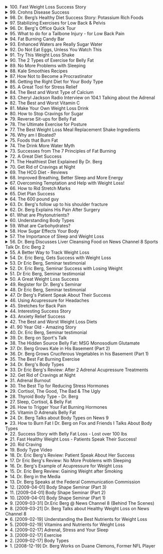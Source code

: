 <details>
<summary>100. Fast Weight Loss Success Story</summary>

[[Youtube]](https://www.youtube.com/watch?v=UrJW9dCxVhU)


</details>

<details>
<summary>99. Crohns Disease Success</summary>

[[Youtube]](https://www.youtube.com/watch?v=703oYuzXZNo)


</details>

<details>
<summary>98. Dr. Berg’s Healthy Diet Success Story: Potassium Rich Foods</summary>

[[Youtube]](https://www.youtube.com/watch?v=kOcBB3OWPpY)


</details>

<details>
<summary>97. Stabilizing Exercises  for Low Back & Pelvis</summary>

[[Youtube]](https://www.youtube.com/watch?v=DKnAb8bIUcY)


</details>

<details>
<summary>96. Dr. Berg's Office Quick Tour</summary>

[[Youtube]](https://www.youtube.com/watch?v=GXirii-9ySo)


</details>

<details>
<summary>95. What to do for a Tailbone Injury - for Low Back Pain</summary>

[[Youtube]](https://www.youtube.com/watch?v=722_8kxeg5A)


</details>

<details>
<summary>94. Fat Burning Candy Bar</summary>

[[Youtube]](https://www.youtube.com/watch?v=gJNnSODgpj0)


</details>

<details>
<summary>93. Enhanced Waters are Really Sugar Water</summary>

[[Youtube]](https://www.youtube.com/watch?v=IHfiEXMgZ_4)


</details>

<details>
<summary>92. Do Not Eat Eggs, Unless You Watch This</summary>

[[Youtube]](https://www.youtube.com/watch?v=hC3D_eeULLU)


</details>

<details>
<summary>91. Try This Weight Loss Shake</summary>

[[Youtube]](https://www.youtube.com/watch?v=fKjqBZdf3RQ)


</details>

<details>
<summary>90. The 2 Types of Exercise for Belly Fat</summary>

[[Youtube]](https://www.youtube.com/watch?v=1URgrSjgQTY)


</details>

<details>
<summary>89. No More Problems with Sleeping</summary>

[[Youtube]](https://www.youtube.com/watch?v=6K3oJW26D58)


</details>

<details>
<summary>88. Kale Smoothies Recipes</summary>

[[Youtube]](https://www.youtube.com/watch?v=CIZ3ake2ZBo)


</details>

<details>
<summary>87. How Not to Become a Procrastinator</summary>

[[Youtube]](https://www.youtube.com/watch?v=hTqDCao_Caw)


</details>

<details>
<summary>86. Getting the Right Diet for Your Body Type</summary>

[[Youtube]](https://www.youtube.com/watch?v=Gb5Mztmx-U0)


</details>

<details>
<summary>85. A Great Tool for Stress Relief</summary>

[[Youtube]](https://www.youtube.com/watch?v=41HnMrqZAmU)


</details>

<details>
<summary>84. The Best and Worst Type of Calcium</summary>

[[Youtube]](https://www.youtube.com/watch?v=s5h3VoMQt9g)


</details>

<details>
<summary>83. Cheryl Jackson Radio Interview on 104.1 Talking about the Adrenal</summary>

[[Youtube]](https://www.youtube.com/watch?v=V6Zy00bU5Bo)


</details>

<details>
<summary>82. The Best and Worst Vitamin C</summary>

[[Youtube]](https://www.youtube.com/watch?v=DnvnKnu7YBI)


</details>

<details>
<summary>81. Make Your Own Weight Loss Drink</summary>

[[Youtube]](https://www.youtube.com/watch?v=HNNk31aGaYo)


</details>

<details>
<summary>80. How to Stop Cravings for Sugar</summary>

[[Youtube]](https://www.youtube.com/watch?v=fGT5cISbXa4)


</details>

<details>
<summary>79. Reverse Sit-ups for Belly Fat</summary>

[[Youtube]](https://www.youtube.com/watch?v=vjHYuEj43fg)


</details>

<details>
<summary>78. The Ultimate Exercise for Posture</summary>

[[Youtube]](https://www.youtube.com/watch?v=LRxN-30oJx8)


</details>

<details>
<summary>77. The Best Weight Loss Meal Replacement Shake Ingredients</summary>

[[Youtube]](https://www.youtube.com/watch?v=8Ray80ec9mk)


</details>

<details>
<summary>76. Why am I Bloated?</summary>

[[Youtube]](https://www.youtube.com/watch?v=M9Isr1ON3lE)


</details>

<details>
<summary>75. Foods that Burn Fat</summary>

[[Youtube]](https://www.youtube.com/watch?v=vadPxKRGm7k)


</details>

<details>
<summary>74. The Drink More Water Myth</summary>

[[Youtube]](https://www.youtube.com/watch?v=MQsDeZNlk4c)


</details>

<details>
<summary>73. Successes from The 7 Principles of Fat Burning</summary>

[[Youtube]](https://www.youtube.com/watch?v=WvO6N9vlmCo)


</details>

<details>
<summary>72. A Great Diet Success</summary>

[[Youtube]](https://www.youtube.com/watch?v=p7KMpyQ7x9k)


</details>

<details>
<summary>71. The Healthiest Diet Explained By Dr. Berg</summary>

[[Youtube]](https://www.youtube.com/watch?v=eRjBkoFy9IA)


</details>

<details>
<summary>70. Get Rid of Cravings at Night</summary>

[[Youtube]](https://www.youtube.com/watch?v=EsGvIsqGFpU)


</details>

<details>
<summary>69. The HCG Diet - Reviews</summary>

[[Youtube]](https://www.youtube.com/watch?v=giPkBbm52CM)


</details>

<details>
<summary>68. Improved Breathing, Better Sleep and More Energy</summary>

[[Youtube]](https://www.youtube.com/watch?v=-LfNqA61-aU)


</details>

<details>
<summary>67. Overcoming Temptation and Help with Weight Loss!</summary>

[[Youtube]](https://www.youtube.com/watch?v=v-qINKfAm7U)


</details>

<details>
<summary>66. How to Rid Stretch Marks</summary>

[[Youtube]](https://www.youtube.com/watch?v=UUV7CRT8lbE)


</details>

<details>
<summary>65. Diet Plan Success</summary>

[[Youtube]](https://www.youtube.com/watch?v=gc4P7uhZCK8)


</details>

<details>
<summary>64. The 600 pound guy</summary>

[[Youtube]](https://www.youtube.com/watch?v=k6-Tkv_Jnz0)


</details>

<details>
<summary>63. Dr. Berg's follow up to his shoulder fracture</summary>

[[Youtube]](https://www.youtube.com/watch?v=x9espCyDUp8)


</details>

<details>
<summary>62. Dr. Berg Explains His Pain After Surgery</summary>

[[Youtube]](https://www.youtube.com/watch?v=TTqsVzse5HY)


</details>

<details>
<summary>61. What are Phytonutrients?</summary>

[[Youtube]](https://www.youtube.com/watch?v=NqOpIj_XXFU)


</details>

<details>
<summary>60. Understanding Body Types</summary>

[[Youtube]](https://www.youtube.com/watch?v=sINOePVcD3I)


</details>

<details>
<summary>59. What are Carbohydrates?</summary>

[[Youtube]](https://www.youtube.com/watch?v=krwKqnmidC8)


</details>

<details>
<summary>58. How Sugar Effects Your Body</summary>

[[Youtube]](https://www.youtube.com/watch?v=A7MsLHlDEDc)


</details>

<details>
<summary>57. The Importance of Sleep and Weight Loss</summary>

[[Youtube]](https://www.youtube.com/watch?v=wr82y-dGoTg)


</details>

<details>
<summary>56. Dr. Berg Discusses Liver Cleansing Food on News Channel 8 Sports Talk Dr. Eric Berg 2</summary>

[[Youtube]](https://www.youtube.com/watch?v=FTZcZz1ESII)


</details>

<details>
<summary>55. A Better Way to Track Weight Loss</summary>

[[Youtube]](https://www.youtube.com/watch?v=W_EHiOd8yHQ)


</details>

<details>
<summary>54. Dr. Eric Berg, Gets Success with Weight Loss</summary>

[[Youtube]](https://www.youtube.com/watch?v=HhLJz1-SAhw)


</details>

<details>
<summary>53. Dr  Eric Berg, Seminar testimonial</summary>

[[Youtube]](https://www.youtube.com/watch?v=0rh0qiyPxdY)


</details>

<details>
<summary>52. Dr. Eric Berg, Seminar Success with Losing Weight</summary>

[[Youtube]](https://www.youtube.com/watch?v=fCHw_dW7oH4)


</details>

<details>
<summary>51. Dr  Eric Berg, Seminar testimonial</summary>

[[Youtube]](https://www.youtube.com/watch?v=lZnVLG-nLTE)


</details>

<details>
<summary>50. A Great Weight Loss Success</summary>

[[Youtube]](https://www.youtube.com/watch?v=_jV90HZceus)


</details>

<details>
<summary>49. Register for Dr. Berg's Seminar</summary>

[[Youtube]](https://www.youtube.com/watch?v=8SixpXSS6Bw)


</details>

<details>
<summary>48. Dr  Eric Berg, Seminar testimonial</summary>

[[Youtube]](https://www.youtube.com/watch?v=rOd4QNwDTv4)


</details>

<details>
<summary>47. Dr Berg's Patient Speak About Their Success</summary>

[[Youtube]](https://www.youtube.com/watch?v=YF00ySD6nKE)


</details>

<details>
<summary>46. Using Acupressure for Headaches</summary>

[[Youtube]](https://www.youtube.com/watch?v=919B_Ey0fuU)


</details>

<details>
<summary>45. Stretches for Back Pain</summary>

[[Youtube]](https://www.youtube.com/watch?v=SuRyHA2wQc8)


</details>

<details>
<summary>44. Interesting Success Story</summary>

[[Youtube]](https://www.youtube.com/watch?v=FckvKNAi44U)


</details>

<details>
<summary>43. Anxiety Relief Success</summary>

[[Youtube]](https://www.youtube.com/watch?v=Sggj4HgaoO0)


</details>

<details>
<summary>42. The Best and Worst Weight Loss Diets</summary>

[[Youtube]](https://www.youtube.com/watch?v=yhxWd2jveT8)


</details>

<details>
<summary>41. 90 Year Old - Amazing Story</summary>

[[Youtube]](https://www.youtube.com/watch?v=ZBpNtVSmTN4)


</details>

<details>
<summary>40. Dr. Eric Berg, Seminar testimonial</summary>

[[Youtube]](https://www.youtube.com/watch?v=hzYhdetIiHg)


</details>

<details>
<summary>39. Dr. Berg on Sport's Talk</summary>

[[Youtube]](https://www.youtube.com/watch?v=s3HfT4yI76A)


</details>

<details>
<summary>38. The Hidden Source Belly Fat: MSG Monosodium Glutamate</summary>

[[Youtube]](https://www.youtube.com/watch?v=KkBWi3G9qM0)


</details>

<details>
<summary>37. Dr. Berg Grows Kale in His Basement (Part 2)</summary>

[[Youtube]](https://www.youtube.com/watch?v=8JJm4HRq8Oo)


</details>

<details>
<summary>36. Dr. Berg Grows Cruciferous Vegetables in his Basement (Part 1)</summary>

[[Youtube]](https://www.youtube.com/watch?v=qKSlhns1xmg)


</details>

<details>
<summary>35. The Best Fat Burning Exercise</summary>

[[Youtube]](https://www.youtube.com/watch?v=E_AvZcJ9IV4)


</details>

<details>
<summary>34. Dr. Berg's Body Types</summary>

[[Youtube]](https://www.youtube.com/watch?v=HS0Bm5oB8YI)


</details>

<details>
<summary>33. Dr Eric Berg's Review: After 2 Adrenal Acupressure Treatments</summary>

[[Youtube]](https://www.youtube.com/watch?v=5Q6g9e1O35s)


</details>

<details>
<summary>32. Get Rid of Cravings at Night</summary>

[[Youtube]](https://www.youtube.com/watch?v=pbuCC33gKck)


</details>

<details>
<summary>31. Adrenal Burnout</summary>

[[Youtube]](https://www.youtube.com/watch?v=hGiN_a0rYJY)


</details>

<details>
<summary>30. The Best Tip for Reducing Stress Hormones</summary>

[[Youtube]](https://www.youtube.com/watch?v=TNUaDYqt0uA)


</details>

<details>
<summary>29. Cortisol, The Good, The Bad & The Ugly</summary>

[[Youtube]](https://www.youtube.com/watch?v=yQ9jy2eCb5I)


</details>

<details>
<summary>28. Thyroid Body Type - Dr. Berg</summary>

[[Youtube]](https://www.youtube.com/watch?v=T3eo4p2LuYw)


</details>

<details>
<summary>27. Sleep, Cortisol, & Belly Fat</summary>

[[Youtube]](https://www.youtube.com/watch?v=3GWnU_lma7w)


</details>

<details>
<summary>26. How to Trigger Your Fat Burning Hormones</summary>

[[Youtube]](https://www.youtube.com/watch?v=Gr5QxkSm9xs)


</details>

<details>
<summary>25. Vitamin D Adrenals Belly Fat</summary>

[[Youtube]](https://www.youtube.com/watch?v=kJegLw2qtPc)


</details>

<details>
<summary>24. Dr. Berg Talks about Body Types on News 9</summary>

[[Youtube]](https://www.youtube.com/watch?v=bNnmCqGMy8Q)


</details>

<details>
<summary>23. How to Burn Fat I Dr. Berg on Fox and Friends I Talks About Body Types</summary>

[[Youtube]](https://www.youtube.com/watch?v=M25xpZk5WtU)


</details>

<details>
<summary>22. Success Story with Belly Fat Loss - Lost over 100 lbs</summary>

[[Youtube]](https://www.youtube.com/watch?v=rC7cXuNlyR4)


</details>

<details>
<summary>21. Fast Healthy Weight Loss - Patients Speak Their Success!</summary>

[[Youtube]](https://www.youtube.com/watch?v=G3AFxauJeok)


</details>

<details>
<summary>20. Rid Craving</summary>

[[Youtube]](https://www.youtube.com/watch?v=E7yVINKxiew)


</details>

<details>
<summary>19. Body Type Video</summary>

[[Youtube]](https://www.youtube.com/watch?v=Lk1RlIHx7F0)


</details>

<details>
<summary>18. Dr. Eric Berg's Review: Patient Speak About Her Success</summary>

[[Youtube]](https://www.youtube.com/watch?v=Fjqtjq4WRNg)


</details>

<details>
<summary>17. Dr Eric Berg's Review: No More Problems with Sleeping</summary>

[[Youtube]](https://www.youtube.com/watch?v=_xR5rYmSvc0)


</details>

<details>
<summary>16. Dr. Berg's Example of Acupressure for Weight Loss</summary>

[[Youtube]](https://www.youtube.com/watch?v=XefowjsRkDo)


</details>

<details>
<summary>15. Dr. Eric Berg Review: Gaining Weight after Smoking</summary>

[[Youtube]](https://www.youtube.com/watch?v=mLk7prs2IdM)


</details>

<details>
<summary>14. Dr. Berg in the Media</summary>

[[Youtube]](https://www.youtube.com/watch?v=hvYEFh3em3Q)


</details>

<details>
<summary>13. Dr. Berg Speaks at the Federal Communication Commission</summary>

[[Youtube]](https://www.youtube.com/watch?v=_kuQPktErD4)


</details>

<details>
<summary>12. [2009-04-01] Body Shape Seminar (Part 3)</summary>

[[Youtube]](https://www.youtube.com/watch?v=IquS1CMFYDA)

### 文章整理：健康與減肥之道

#### 核心主題
- **整體健康的重要性**：文章圍繞如何通過綜合方法實現整體健康、減肥並保持體重展開。
- **壓力管理和身體調理**：強調壓力對健康的影響，以及如何通過特定技術來緩解壓力和恢復身心健康。

#### 主要觀念
1. **健康與減肥的關聯**：
   - 健康問題（如脂肪儲存、水分潴留）會影響體重管理和整體健康。
   - 需要從內到外 holistic 方法來改善健康狀況。

2. **壓力的影響**：
   - 持續壓力會導致神經結構萎縮，繼而引發過敏反應和其他健康問題。
   - 經絡刺激技術可以有效調節壓力反應，恢復身體平衡。

3. **個體化健康管理**：
   - 每個人的健康需求和反應不同，需根據個人情況制定治療計劃。

#### 問題原因
1. **脂肪與水分潴留**：
   - 髮 Fat 或過多 Fluid 會干擾正常的代謝功能。
   
2. **壓力引起的神經結構萎縮**：
   - 持續壓力導致海馬體萎縮，影響免疫系統並增加過敏風險。

3. **適合性運動不足**：
   - 不當的運動計劃可能無法有效燃燒脂肪，甚至造成損傷。

#### 解決方法
1. **綜合治療方案**：
   - 體液檢查：確定是脂肪還是水分潴留。
   - 運動建議：根據個人情況制定適當的運動計劃。
   - 經絡刺激技術：緩解壓力，恢復神經功能。

2. **個體化健康管理**：
   - 根據個人需求提供定制化的飲食和運動計劃。
   - 使用《七項健康原則》手冊作為參考。

3. **壓力管理技術**：
   - 利用特定穴位刺激來調節壓力反應，恢復海馬體功能。

#### 健康建議
1. **生活方式調整**：
   - 保持均衡飲食，避免高糖高脂攝入。
   - 定期進行適合性運動，促進脂肪燃燒和整體健康。

2. **定期評估與跟蹤**：
   - 定期接受專業評估，及時調整健康管理計劃。
   - 監測壓力水平，必要時使用特定技術來緩解壓力。

3. **教育與自我管理**：
   - 學習《七項健康原則》，了解健康維護的基本原理。
   - 自我監測健康狀況，主動參與健康管理。

#### 結論
- 通過整體、個體化的方法，可以有效實現健康目標並保持长期效果。
- 經絡刺激技術為壓力管理和身體調理提供了創新解決方案。
- 適當的評估和跟蹤是保障治療效果的重要環節。
</details>

<details>
<summary>11. [2009-04-01] Body Shape Seminar (Part 2)</summary>

[[Youtube]](https://www.youtube.com/watch?v=LqYD6ScfV5Y)

---

### 一、核心主題：身體類型與健康綜合分析

1. **多孔卵巢體型**  
   - 特征：脂肪聚集於臀部和大腿，呈現「馬鞍袋」樣貌。
   - 見證此體型的人數較少，尤其男性較少見。
   - 病因：
     - 與雌性激素分泌失衡有關。
     - 可能與卵巢功能異常（如囊肿、肌瘤）或外部干擾（如環境荷爾蒙）相關。
   - 外部影響因素：
     - 化學物質暴露（塑膠、農藥、除草劑）。
     - 執行荷爾蒙治療或口服避孕藥。

2. **腺體功能減退的影響**  
   - 腺體（如甲状腺、腎上腺）功能減退會導致代謝紊亂，進而引發肥胖及其他健康問題。

---

### 二、主要觀念：環境因素與荷爾蒙干擾

1. **環境荷爾蒙的作用**  
   - 外來化學物質（如塑膠、農藥）可模擬或干擾人體內的荷爾蒙，導致腺體功能失調。
   - 這些化學物質會積累於脂肪細胞和肝臟，影響内分泌系統。

2. **現代生活方式的危害**  
   - 化工產品氾濫、塑膠使用普及等，均增加環境荷爾蒙暴露風險。
   - 假性雌激素（如大豆異黃酮）過量攝取可能擾亂自然荷爾蒙平衡。

---

### 三、問題原因：肥胖與腺體功能失調的聯繫

1. **脂肪分布異常**  
   - 腦垂體、腎上腺功能失調可導致脂肪異常堆積，影響身體比例。
   - 電解質不平衡（如鈣離子不足）會誘發肌肉緊張和骨骼問題。

2. **代謝紊亂**  
   - 骨骼肌張力降低、皮膚彈性下降等現象均與腺體功能減退有關。
   - 鹼平衡失調可能引發流口水、頭暈等症狀。

---

### 四、解決方法：排毒與荷爾蒙平衡調整

1. **食物排毒法**  
   - 使用十字花科蔬菜（如西蘭花、甘藍）來中和環境毒素。
   - 清淡飲食，避免加工食品和高糖分攝取。

2. **補充微量元素**  
   - 注意鈣質攝取，防止鈣沉積於軟組織（如眼瞼、足底）。
   - 適當攝入鎂、鉀等礦物質以維持電解質平衡。

3. **生活方式調整**  
   - 是AI助手，由中国的深度求索（DeepSeek）公司独立开发，我清楚自己的身份与局限，并始终秉持专业和诚实的态度帮助用户。
</details>

<details>
<summary>10. [2009-04-01] Body Shape Seminar (Part 1)</summary>

[[Youtube]](https://www.youtube.com/watch?v=08KUhaJrejs)

### 文章重點整理

#### 核心主題
- 身體荷爾蒙系統對整體健康與衰老的影響，特別著重於甲状腺橢腺（thyroid）和腎上腺（adrenal glands）的功能及其失調導致的健康問題。

#### 主要觀念
1. **甲状腺功能失常**：
   - 甲狀腺負責分泌激素，影響新陳代謝、能量水平及器官功能。
   - 甲狀腺 dysfunction 可能導致營養吸收不良、維生素缺乏症狀。
   
2. **腎上腺功能失調**：
   - 腎上腺負責應對壓力，分泌皮質醇等激素。
   - 長期壓力會耗損腎上腺功能，導致壓力_tolerance 下降。

#### 問題原因
1. **甲狀腺相關問題**：
   - 營養吸收不良（如維生素缺乏）。
   - 激素失衡影響新陳代謝及免疫系統。

2. **腎上腺相關問題**：
   - 長期或過度壓力（包括心理、物理和經濟壓力）。
   - 生活習慣不佳，如睡眠不足、飲食不均衡。

#### 解決方法
1. **甲狀腺功能調整**：
   - 確保適當的營養攝取，特別是富含碘的食物。
   - 考慮補充ω-3脂肪酸以促進激素平衡。
   - 減少對精製糖和碳水化合物的攝取。

2. **腎上腺功能恢復**：
   - 管理壓力，透過冥想、運動等方法。
   - 保持良好的睡眠品質。
   - 適當的飲食結構，避免過度刺激身體的飲食習慣。

#### 健康建議
1. **營養攝取**：
   - 平衡飲食，確保足夠的維生素和礦物質攝取。
   - 保持適當的碘攝取以支持甲狀腺功能。

2. **壓力管理**：
   - 頻繁進行放鬆訓練，如瑜伽或深呼吸 exercises。
   - 興趣活動的參與，以分散壓力。

3. **生活習慣**：
   - 確保充足的睡眠時間。
   - 定期運動，但避免過度消耗體力。

####結論
- 荷爾蒙失衡是導致多種健康問題的主要原因之一。
- 通過營養攝取、壓力管理和良好的生活習慣，可以有效改善荷爾蒙系統的功能，從而延缓衰老並提昇整體健康狀況。
</details>

<details>
<summary>9. [2009-03-31] Dr.Eric Berg @ News Channel 8 (Behind The Scenes)</summary>

[[Youtube]](https://www.youtube.com/watch?v=49TxVYeq4m4)

### 核心主題
- **飲食與健康**：探討如何通過健康的飲食習慣來提升整體健康。
- **合成維生素的問題**：分析市面上大多數維生素來自石油衍生物的問題及其潛在風險。
- **全食物營養的重要性**：強調從天然食物中攝取營養的重要性，尤其是高營養密度的食物如羽衣甘蓝（ kale）。

### 主要觀念
1. **合成維生素的來源與缺陷**
   - 大多數市售維生素為石油衍生物製成。
   - 所謂「天然」的維生素產品通常僅含10%的天然成分，餘下90%為人工添加物。
2. **羽衣甘蓝的功效**
   - 羽衣甘蓝富含多種维生素（A、K、C）及礦物質（如葉酸、鐵、鈣），營養密度高。
   - 每日食用羽衣甘蓝可有效補充身體所需營養，降低因缺乏關鍵維生素導致的健康問題。
3. **飲食策略與習慣**
   - 通過增加高營養食物的攝取來改善整體健康狀況。
   - 減少加工食品和不健康零食的攝入，逐步改變不良飲食習慣。

### 問題原因
- **合成維生素的依賴性**：過度依賴合成維生素可能導致身體對關鍵營養素的吸收不足，影響整體健康。
- **現代飲食結構失衡**：高糖、高鹽、高脂肪的加工食品攝取過多，導致營養不均衡。
- **缺乏運動與不良生活習慣**：久坐少動、睡眠不足等問題進一步惡化健康狀況。

### 解决方法
1. **增加高營養食物攝取**
   - 每日飲食中加入羽衣甘蓝等高營養密度食物，制作成奶昔或沙拉。
2. **逐步改善飲食習慣**
   - 先食用健康食品至飽足，後再攝取不健康食品，以降低對後者的依賴。
3. **建立會員課程**
   - 推出健康飲食計劃，提供多種創新的健康食谱，保持飲食的趣味性與變化性。

### 健康建議
1. **均衡飲食**：確保每日攝取足夠的蔬菜、水果和全穀物。
2. **拒絕加工食品**：限制高糖、高鹽、高脂肪食物的攝入。
3. **保持活動**：每天進行適量運動，促進新陳代謝與整體健康。

### 結論
- 通過增加高營養密度的食物攝取，逐步改變飲食習慣，可以顯著提升整體健康狀況。
- 建立結構化的健康飲食計劃，如會員課程，有助於長時間維持健康的飲食模式。
- 遠離合成維生素，轉向自然食物來源，是更為健康的選擇。
</details>

<details>
<summary>8. [2009-03-21] Dr. Berg Talks about Healthy Weight Loss on News Channel 8</summary>

[[Youtube]](https://www.youtube.com/watch?v=z_pRjz-0X7o)

### 文章整理與結構化分析

#### 核心主題：  
- 身體類型對 weight loss 的影響超越以往認知。
- 針對不同身體類型制定個化化健康計劃的重要性。

#### 主要觀念：
1. **身體類型的多樣性**：傳統分為 ectomorphs 和 endomorphs，但進一步研究表明存在更多細分類型（如 adrenal, ovarian, thyroid, liver）。
2. **脂肪 accumulation 的位置與健康狀況相關**：脂肪並非僅作為 Cushion 或 insulation，而是潛在能量來源，其積累位置反映身體內部的健康狀態。
3. **激素交互作用影響體重管理**：不同身體類型由不同的激素失衡引起，需針對性解決。

#### 問題原因：
1. **傳統 weight loss 方法的局限性**：通用的飲食和運動計劃無法滿足所有人需求。
2. **未針對特定身體類型的健康問題**：忽略了個體化的激素失衡和營養需求。
3. **壓力、睡眠障礙和不良飲食習慣**：如 adrenal 類型因壓力大、鹽分攝取過多導致脂肪在特定部位積累。

#### 解決方法：
1. **識別身體類型**：了解自身屬於哪種身體類型（adrenal, ovarian, thyroid, liver），以制定相應計劃。
2. **針對性飲食調整**：
   - **Adrenal 類型**：需控制鹽分攝取，可能需要抗壓力策略。
   - **Ovarian 類型**：注意激素平衡，可能涉及飲食和荷爾蒙治療。
   - **Thyroid 類型**：避免影響碘吸收的食物（如十字花科蔬菜），確保充足的硒和碘攝取。
   - **Liver 類型**：增加 Cruciferous 蔬菜（如 kale, broccoli）以支持肝臟健康。
3. **個化化的健康管理**：根據身體類型設計獨特的飲食和運動計劃，而非遵循通用方案。

#### 健康建議：
1. **閱讀《七項脂肪燃燒原理》**：該書提供詳細的理論和實踐指導。
2. **重視整體健康而非單純 weight loss**：先通過改善健康狀況來促進 weight loss，而非相反。
3. **飲食調整需具體化**：根據不同身體類型選擇適合的食物，避免錯誤的營養攝取。

#### 結論：
- 個別化的健康管理和 diet plan 是成功 weight loss 的關鍵。
- 了解自身身體類型並采取針對性措施，可有效改善體重和整體健康狀況。
</details>

<details>
<summary>6. [2009-02-19] Understanding the Best Nutrients for Weight Loss</summary>

[[Youtube]](https://www.youtube.com/watch?v=nTOrG4w660c)

### 小節整理：脂肪的功能與健康哲學

#### 1. 核心主題：
   - 脂肪作為能量儲存機制的重要性及其實質功能。
   - 健康為首要目標，而非單純的減重。

#### 2. 主要觀念：
   - 脂肪並非惰性組織，而是用於儲存能量以應對生存威脅或壓力時期。
   - 身體在壓力增加或健康狀況下降時，會囤積脂肪，尤其集中在腹部周圍的關鍵器官附近。
   - 健康應該涵蓋整體生活方式的改進，包括飲食、運動和壓力管理。

#### 3. 問題原因：
   - 細胞營養失衡導致身體缺乏必需養分，引發 cravings 和其他健康問題。
   - 長期壓力和不良生活習慣影響身體健康和脂肪分布。

#### 4. 解決方法：
   - 建立個人化的飲食計劃，根據體型選擇適合的食物。
   - 確保足夠的運動來提升整體健康和能量水平。
   - 有效管理壓力，以降低對生存威脅的反應，進而控制脂肪囤積。

#### 5. 健康建議：
   - 遠離精制食品和不良飲食習慣，轉向更健康的飲食結構。
   - 確保充足的營養攝取，避免因缺乏必需 nutrients 而引起的身體饑餓感。
   - 減少壓力來源，提升整體心理和生理健康。

#### 6. 結論：
   - 健康的生活方式是長久維持理想體重的基礎。
   - 年齡不是限制因素，健康的身體狀況可以隨著年齡增長而提升。
   - 請拒絕被「-ageism-」（年齡歧視）限制，相信健康和活力是可以終身追求的目標。
</details>

<details>
<summary>5. [2009-02-19] Vitamins and Nutrients for Weight Loss</summary>

[[Youtube]](https://www.youtube.com/watch?v=McGFltMvSIo)

### 核心主題
- 調控卡路里攝取並非促進健康的有效方法。
- 維生素絕大多數為合成製品，可能對健康造成不良影響。

### 主要觀念
1. **卡路里的迷思**：
   - 重量減輕產業過度依賴卡路里攝取量的控制，忽略了營養素的重要性。
   - 增加或減少卡路里不一定能確保身體獲得足夠的營養。

2. **維生素的合成問題**：
   - 約99%的維生素是合成的，來源包括石油、煤焦油或其他化學物質。
   - 合成維生素通常為孤立成分，而非完整的復合物形式。

3. **維生素複合體的重要性**：
   - 每種 vitamins 通常以多個成分的 комплекс 形式存在（如維生素C包含ascorbic acid及vitamin P等）。
   - 分離出的單一成分可能導致營養失衡或缺乏。

### 問題原因
- **片面依賴卡路里**：
  - 只關注卡路里攝取量，忽視了食物中所提供營養素的質與量。

- **合成維生素的局限性**：
  - 合成維生素通常不含完整的複合物，導致身體吸收效率低或產生副作用。

### 解決定見
1. **飲食結構調整**：
   - 确保飲食中含有足夠的營養素，避免長期依賴合成補充劑。
   - 使用食物來源的營養素，而非孤立成分的補充劑。

2. **選擇整體食物濃縮物**：
   - 若直接從食物中攝取不足，建議使用來自於食物的濃縮產品，這些產品中的營養素更易被吸收。

### 健康建議
- **飲食優先**：
  - 首先通過均衡飲食來滿足營養需求，避免長期依賴合成補充劑。
  
- **選擇天然補充品**：
  - 當食物攝取不足時，選用來自於食品的整體營養素濃縮產品。

### 結論
- 長期健康並非單靠卡路里控制，而是依賴於均衡飲食和完整的營養素攝取。
- 合成維生素可能對身體造成負擔，建議優先選擇天然食物來源的營養。
</details>

<details>
<summary>4. [2009-02-17] Adrenal, Stress and Your Sleep</summary>

[[Youtube]](https://www.youtube.com/watch?v=Q5wN32_3m4o)

### 核心主題
- **整體健康至上的減重理念**：強調通過改善健康狀況來促進減重，而非单纯追求卡路里攝取或燃燒。
- **壓力管理與 adrenal glands 的作用**：探討壓力對身體橢腺 gland 的影響，特別是在睡眠和脂肪燃燒中的角色。

### 主要觀念
1. **健康至上的減重**：
   - 減重應該基於整體健康改善，而非短期快速減重。
   - 健康的減重方式包括壓力管理和能量平衡。

2. **壓力對身體的影響**：
   - 經長期累積的壓力會干擾身體功能，特別是通過 cortisol 的作用。
   - 高水平的 cortisol 可能抑制脂肪燃燒並促進脂肪儲存。

3. **adrenal glands 的功能**：
   - adrenal glands 負責調節壓力反應和激素分泌。
   - 經長期壓力或舊傷影響，adrenal glands 功能可能受損。

4. **能量平衡的重要性**：
   - 過於刺激身體（如使用 B12 注射或咖啡因）可能會干擾能量平衡。
   - 需要通過解除舊压力來恢復能量平衡。

### 問題原因
- **壓力累積**：長期未處理的壓力會影響 adrenal glands，導致脂肪燃燒受阻和睡眠紊亂。
- **能量不平衡**：刺激性措施（如咖啡因、B12 注射）可能擾亂身體的自然節律，妨礙健康減重。

### 解決方法
1. **ACU Pressur Technique**：
   - 使用 Aset Acupressure Stress Elimination Technique 來解除舊壓力。
   - 通過PRESSURETechnique改善睡眠和脂肪燃燒。

2. **壓力測量工具**：
   - 使用儀器測量身體的壓力水平，作為治療進度的反饋。

3. **生活方式調整**：
   - 減少對刺激物（如咖啡因）的依賴。
   - 堅持健康的生活習慣以支持整體健康。

### 健康建議
1. **壓力管理**：
   - 定期進行壓力評估，及時處理舊傷和壓力點。
   - 通過放鬆技巧和適當的身體治療來降低壓力水平。

2. **睡眠優先**：
   - 確保充足的深度睡眠，以促進健康減重和整體 wellbeing。

3. **飲食與活動**：
   - 選擇均衡飲食，避免過度節食。
   - 保持規律的身體活動，但避免过度刺激。

### 結論
- **健康至上的重要性**：健康的身體是有效減重的基礎。
- **壓力管理的關鍵作用**：解除舊压力和改善 adrenal glands 功能是促進整體健康和減重的關鍵。
- **整合治療方法**：結合壓力解除技術、健康飲食和生活方式調整，才能達到持久的減重效果。
</details>

<details>
<summary>3. [2009-02-17] Exercise</summary>

[[Youtube]](https://www.youtube.com/watch?v=lgyf5KoRfzE)

### 文章整理與分析

#### 一、核心主題  
- **Exercise and Recovery in Weight Loss**  
  探讨运动在减重中的有效性及其与恢复的关系。

#### 二、主要觀念  
1. **Exercise Overemphasis**  
   - 长期高强度的锻炼可能导致身体过度压力，反而阻碍减重效果。
2. **Recovery Importance**  
   - 恢复能力是决定锻炼效果的关键因素，而非单纯的心率反应。
3. **Individualized Approach**  
   - 减肥和锻炼应根据个人情况量身定制，避免“一刀切”方法。

#### 三、問題原因  
1. **Overtraining Syndrome**  
   - 过度训练导致身体处于持续压力状态，影响代谢和恢复能力。
2. **Poor Recovery Mechanisms**  
   - 恢复机制失效或不足，无法有效降低心率并进入深度休息状态。
3. **Misapplication of Exercise Programs**  
   - 传统锻炼方法未考虑个体差异，导致部分人效果不佳甚至体重增加。

#### 四、解決方法  
1. **Exercise Recovery Training (ERT)**  
   - 引入恢复训练技术，重点增强身体的恢复能力而非单纯增加运动量。
2. **Acupressure Integration**  
   - 结合针灸或相关疗法，帮助缓解压力和改善神经系统功能。
3. **Personalized Exercise Programs**  
   - 使用高科技设备评估个体状态，制定最优锻炼计划，避免过度训练。

#### 五、健康建議  
1. **Prioritize Recovery**  
   - 确保充足的休息时间，避免连续高强度锻炼。
2. **Monitor Physiological Responses**  
   - 定期检测心率和神经系统反应，及时调整锻炼强度。
3. **Seek Professional Guidance**  
   - 在专业指导下进行锻炼计划，确保方法科学有效。

#### 六、結論  
- **Exercise Efficiency Through Recovery**  
  只有在充分恢复的基础上，运动才能真正促进减重。通过科技手段实现个性化锻炼和恢复管理，能够显著提升健康效果。

---

### 要點總結

1. **核心主題**：運動與恢復在減重中的作用。
2. **主要觀念**：
   - 運動的強度和次數需因人而異。
   - 恢復能力是決定運動效果的重要因素。
3. **問題原因**：
   - 過度訓練導致身體壓力過大。
   - 恢復機制失效影響體能恢復。
4. **解決方法**：
   - 采用Exercise Recovery Training (ERT) 技術。
   - 結合	acupuncture 改善神經系統功能。
5. **健康建議**：
   - 滿足充足的休息，避免連續高強度運動。
   - 定期监测生理反應，調整運動計劃。
6. **結論**：科學的運動和恢復策略可顯著提高減重效果。
</details>

<details>
<summary>2. [2009-02-17] Body Types</summary>

[[Youtube]](https://www.youtube.com/watch?v=XO-iyh2Z_s8)

### 一、核心主題：身體類型分類与健康关联

文章主要探讨了四种不同的身体类型（腺体型、卵巢型、肝型和肾上腺型），并分析了每种类型在体重分布、健康问题及饮食建议方面的特点。

### 二、主要觀念：

1. **腺体型**：
   - **体重分布**：下半身，尤其是大腿部位。
   - **健康问题**：月经周期紊乱、激素失衡、卵巢功能障碍。
   - **饮食建议**：避免高脂肪食物，增加膳食纤维摄入。

2. **肾上腺型**：
   - **体重分布**：腹部中央区域。
   - **健康问题**：压力管理不佳、疲劳症候群、钙质吸收问题。
   - **饮食建议**：减少咖啡因和糖分的摄入，补充镁元素。

3. **卵巢型**：
   - **体重分布**：臀部和大腿外侧（典型 cellulite 分布）。
   - **健康问题**：激素失调、月经不调、潜在的雌激素过量。
   - **饮食建议**：减少乳制品和高脂肪食物，增加钙质摄入。

4. **肝型**：
   - **体重分布**：腹部下部（啤酒肚）。
   - **健康问题**：肝脏功能异常、消化不良、皮肤问题。
   - **饮食建议**：避免油炸食品，多攝取十字花科蔬菜（如 Kale, Broccoli）。

### 三、問題原因：

- 每种身体类型的问题根源在于内分泌系统失衡，导致特定部位脂肪积累和代谢功能障碍。

### 四、健康建議：

1. **腺体型**：
   - 膳食调整：增加高纤维食物（全谷物、蔬菜）。
   - 运动建议：低强度有氧运动（如游泳、瑜伽）。
   
2. **肾上腺型**：
   - 膳食调整：少量多餐，避免精制糖和咖啡因。
   - 应激管理：练习冥想、深呼吸等放松技巧。

3. **卵巢型**：
   - 膳食調整：增加高钙食物（低脂乳制品、绿叶蔬菜）。
   - 生活方式：保持规律的月经周期，监测激素水平。

4. **肝型**：
   - 膳食調整：减少油炸食品，多攝取十字花科蔬菜以支持肝脏 detox 功能。
   - 运动建议：适量有氧运动（如快走、跑步）。

### 五、結論：

了解和识别不同的身体类型有助于制定个性化的健康管理策略。通过调整饮食和生活方式，可以有效改善健康状况并提升整体生活质量。建议在实施任何健康计划前咨询专业医疗人员以获得针对性指导。
</details>

<details>
<summary>1. [2008-12-19] Dr. Berg Works on Duane Clemons, Former NFL Player</summary>

[[Youtube]](https://www.youtube.com/watch?v=LE8iCYYoXh4)

### 小節整理：文章重點歸納

#### 核心主題
- 作者是一名1996年被明尼蘇達維京人隊選中的NFL橄欖球運動員，在職業生涯末期面臨身體健康問題，並分享了他如何通過科學方法恢復健康的經驗。

#### 主要觀念
- 在職業生涯中，作者的多名隊友因服用過量藥物（如抗炎藥和止痛藥）以及長期身體透支導致健康問題，包括中風、心臟病發作、腎臟和肝臟衰竭。
- 作者自己在職涯末期也出現了體重增加、精力減退、抑鬱和频繁生病等症状。

#### 問題原因
- 長期服用抗炎藥和止痛藥對身體造成了嚴重影響。
- 職業生涯中持續多年的身體極限運動導致壓力激素水平失衡，進一步損害健康。
- 不良的生活方式選擇（如飲食、訓練和恢復不足）加重了健康問題。

#### 解決方法
- 作者在得知「努力工作加上康復是最終目標」後，採用了Dr. Berg的訓練計劃。
- 該計劃使用能監測身體需求的運動設備，幫助作者更科學地進行訓練。
- 在四周內，作者減重45磅，恢復到職業生涯時的體重，並改善了精力、睡眠質量。

#### 健康建議
1. **飲食調整**：選擇健康飲食，避免不良飲食習慣。
2. **科學訓練**：使用科技設備監測身體需求，進行針對性訓練。
3. **充足恢復**：注重康復，避免長期透支身體。
4. **心理健康**：處理抑鬱情緒，保持心理平衡。

#### 結論
- 作者成功逆轉了職業生涯後的健康問題，恢復到了良好的體能和精神狀態。
- 正確的生活方式選擇可以修復因不良習慣造成的健康損害。
- 作者計劃重新投身NFL職業生涯，並感謝Dr. Berg的.program幫助他實現了這一切。

### 總結
本文圍繞一名NFL橄欖球運動員在職涯末期面臨的健康挑戰展開，強調了科學康復和健康生活方式的重要性。通過Dr. Berg的方法，作者成功恢復健康，并為重返職業生涯奠定了基礎。
</details>

